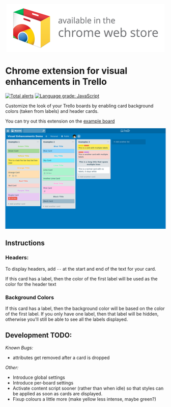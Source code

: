 <p align="center">
  <a href="https://chrome.google.com/webstore/detail/visual-enhancements-for-t/ellpgcibalbljpeklapejdlflnfpiiok"><img src="img/webstore.png" /></a>
</p>

# Chrome extension for visual enhancements in Trello

[![Total alerts](https://img.shields.io/lgtm/alerts/g/samlanning/trello-enhancements.svg?logo=lgtm&logoWidth=18)](https://lgtm.com/projects/g/samlanning/trello-enhancements/alerts/)
[![Language grade: JavaScript](https://img.shields.io/lgtm/grade/javascript/g/samlanning/trello-enhancements.svg?logo=lgtm&logoWidth=18)](https://lgtm.com/projects/g/samlanning/trello-enhancements/context:javascript)

Customize the look of your Trello boards by enabling card background colors (taken from labels) and header cards.

You can try out this extension on the [example board](https://trello.com/b/S3asr5Or/visual-enhancements-demo)

![Screenshot](img/screenshot.png)

## Instructions

### Headers:

To display headers, add `--` at the start and end of the text for your card.

If this card has a label, then the color of the first label will be used as the
color for the header text

### Background Colors

If this card has a label, then the background color will be based on the color
of the first label. If you only have one label, then that label will be hidden,
otherwise you'll still be able to see all the labels displayed.

## Development TODO:

*Known Bugs:*
* attributes get removed after a card is dropped

*Other:*

* Introduce global settings
* Introduce per-board settings
* Activate content script sooner (rather than when idle) so that styles can be applied as soon as cards are displayed.
* Fixup colours a little more (make yellow less intense, maybe green?)
